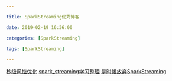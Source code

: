 ```yaml
---

title: SparkStreaming优秀博客

date: 2019-02-19 16:36:00

categories: [SparkStreaming]

tags: [SparkStreaming]

---
```






<!--more-->


[秒级风控优化](https://zhuanlan.zhihu.com/p/36633990)
[spark_streaming学习整理](https://andone1cc.github.io/2017/03/06/Spark/sparkstreaming1/)
[是时候放弃SparkStreaming](https://zhuanlan.zhihu.com/p/51883927)